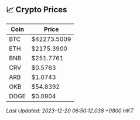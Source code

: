## 📈 Crypto Prices

| Coin | Price |
| ---- | ----- |
| BTC | $42273.5009 |
| ETH | $2175.3900 |
| BNB | $251.7761 |
| CRV | $0.5763 |
| ARB | $1.0743 |
| OKB | $54.8392 |
| DOGE | $0.0904 |

_Last Updated: 2023-12-20 06:50:12.038 +0800 HKT_